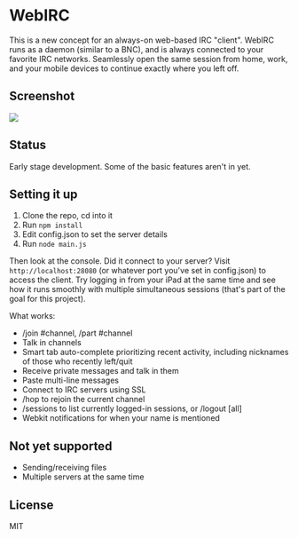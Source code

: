 # WebIRC

This is a new concept for an always-on web-based IRC "client". WebIRC runs as a daemon (similar to a BNC), and is always connected to your favorite IRC networks. Seamlessly open the same session from home, work, and your mobile devices to continue exactly where you left off.

## Screenshot
![](http://img405.imageshack.us/img405/6546/y22g.png)

## Status
Early stage development. Some of the basic features aren't in yet.

## Setting it up

1. Clone the repo, cd into it
2. Run `npm install`
3. Edit config.json to set the server details
4. Run `node main.js`

Then look at the console. Did it connect to your server? Visit `http://localhost:28080` (or whatever port you've set in config.json) to access the client. Try logging in from your iPad at the same time and see how it runs smoothly with multiple simultaneous sessions (that's part of the goal for this project).

What works:

* /join #channel, /part #channel
* Talk in channels
* Smart tab auto-complete prioritizing recent activity, including nicknames of those who recently left/quit
* Receive private messages and talk in them
* Paste multi-line messages
* Connect to IRC servers using SSL
* /hop to rejoin the current channel
* /sessions to list currently logged-in sessions, or /logout [all]
* Webkit notifications for when your name is mentioned

## Not yet supported
* Sending/receiving files
* Multiple servers at the same time

## License
MIT
